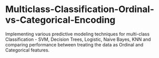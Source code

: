 # Multiclass-Classification-Ordinal-vs-Categorical-Encoding
Implementing various predictive modeling techniques for multi-class Classification - SVM, Decision Trees, Logistic, Naive Bayes, KNN and comparing performance between treating the data as Ordinal and Categorical features.
